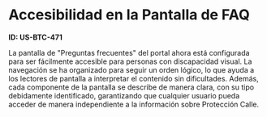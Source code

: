 # Accesibilidad en la Pantalla de FAQ

**ID: US-BTC-471**

La pantalla de "Preguntas frecuentes" del portal ahora está configurada para ser fácilmente accesible para personas con discapacidad visual. La navegación se ha organizado para seguir un orden lógico, lo que ayuda a los lectores de pantalla a interpretar el contenido sin dificultades. Además, cada componente de la pantalla se describe de manera clara, con su tipo debidamente identificado, garantizando que cualquier usuario pueda acceder de manera independiente a la información sobre Protección Calle.